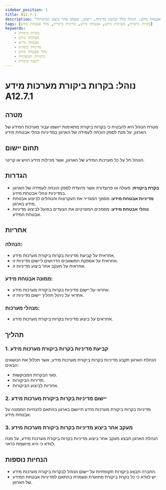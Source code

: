```yaml
---
sidebar_position: 1
title: A12.7.1
description: "נוהל בקרות ביקורת מערכות מידע מבטיח יישום בקרות ביקורת מתאימות עבור מערכות המידע של הארגון, כדי לספק הוכחה לעמידה במדיניות ונהלי אבטחת מידע. הנוהל כולל קביעת מדיניות, יישום, ומעקב אחר ביצוע הביקורות."
tags: [בקרות ביקורת, מערכות מידע, אבטחת מידע, מדיניות ביקורת, נהלי אבטחת מידע]
keywords:
    - בקרות ביקורת
    - מערכות מידע
    - אבטחת מידע
    - מדיניות ביקורת
    - נהלי אבטחת מידע
    - ביקורות תקופתיות
    - תיעוד ביקורת
---
```


# נוהל: בקרות ביקורת מערכות מידע A12.7.1

## מטרה
מטרת הנוהל היא להבטיח כי בקרות ביקורת מתאימות ייושמו עבור מערכות המידע של הארגון, על מנת לספק הוכחה לעמידה של הארגון במדיניות ונהלי אבטחת מידע.

## תחום יישום
הנוהל חל על כל מערכות המידע של הארגון, אשר מכילות מידע רגיש או קריטי.

## הגדרות
- **בקרת ביקורת:** פעולה או פרוצדורה אשר מיועדת לספק הוכחה לעמידה של הארגון במדיניות ונהלי אבטחת מידע.
- **מדיניות אבטחת מידע:** מסמך המגדיר את העקרונות והנוהלים לביצוע אבטחת מידע בארגון.
- **נוהלי אבטחת מידע:** מסמכים המפרטים את הצעדים בפועל לביצוע מדיניות אבטחת המידע.

## אחריות
### הנהלה:
- אחראית על קביעת מדיניות בקרות ביקורת מערכות מידע.
- אחראית על אספקת המשאבים הדרושים ליישום מדיניות זו.
- אחראית על מעקב אחר ביצוע מדיניות זו.

### ממונה אבטחת מידע:
- אחראי על יישום מדיניות בקרות ביקורת מערכות מידע.
- אחראי על ניהול תהליך יישום מדיניות זו.

### מנהלי מערכות:
- אחראים על ביצוע מדיניות בקרות ביקורת מערכות מידע.

## תהליך
### 1. קביעת מדיניות בקרות ביקורת מערכות מידע
הנהלת הארגון תקבע מדיניות בקרות ביקורת מערכות מידע, אשר תכלול את הנושאים הבאים:
- סוגי הבקרות המבוקשות.
- תדירות הביקורות.
- אחריות לביצוע הביקורות.

### 2. יישום מדיניות בקרות ביקורת מערכות מידע
מדיניות בקרות ביקורת מערכות מידע תייושם בארגון בהתאם להנחיות הממונה על אבטחת מידע.

### 3. מעקב אחר ביצוע מדיניות בקרות ביקורת מערכות מידע
הנהלת הארגון תבצע מעקב אחר ביצוע מדיניות בקרות ביקורת מערכות מידע, על מנת לוודא כי היא מיושמת כראוי.

## הנחיות נוספות
- החברה תבצע ביקורות תקופתיות על יישום הנוהל לבקרות ביקורת מערכות מידע.
- יש לוודא כי כל בקרת ביקורת מתועדת ונשמרת בהתאם למדיניות אבטחת המידע של הארגון.